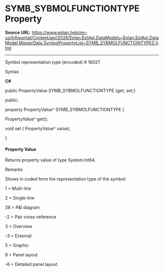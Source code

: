 # SYMB_SYBMOLFUNCTIONTYPE Property

**Source URL:** https://www.eplan.help/en-us/Infoportal/Content/api/2026/Eplan.EplApi.DataModelu~Eplan.EplApi.DataModel.MasterData.SymbolPropertyList~SYMB_SYBMOLFUNCTIONTYPE().html

---

Symbol representation type (encoded) # 16027.

Syntax

**C#**



public PropertyValue SYMB_SYBMOLFUNCTIONTYPE {get; set;}

public:

property PropertyValue^ SYMB_SYBMOLFUNCTIONTYPE {

   PropertyValue^ get();

   void set (    PropertyValue^ value);

}


#### Property Value

Returns property value of type System.Int64.

Remarks

Shows in coded form the representation type of the symbol:

1 = Multi-line

2 = Single-line

38 = P&I diagram

-2 = Pair cross-reference

3 = Overview

-3 = External

5 = Graphic

8 = Panel layout

-6 = Detailed panel layout.
